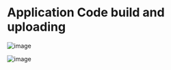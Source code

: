# Application Code build and uploading

![image](https://github.com/user-attachments/assets/78ec6ee7-2700-4e21-86c4-895a45af3dfb)

![image](https://github.com/user-attachments/assets/f947b941-4ac4-480b-ae8f-6acce38a5ac7)




